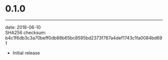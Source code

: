 # 0.1.0
-------------------------------------
date: 2018-06-10  
SHA256 checksum: b4c1f6db3c3a70beff0db88b65bc8595bd2373f787a4def1743c1fa0084bd691
* Initial release
